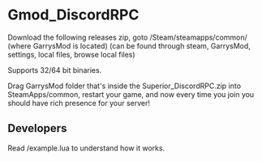 # Gmod_DiscordRPC
Download the following releases zip, goto /Steam/steamapps/common/ (where GarrysMod is located) (can be found through steam, GarrysMod, settings, local files, browse local files)

Supports 32/64 bit binaries.

Drag GarrysMod folder that's inside the Superior_DiscordRPC.zip into SteamApps/common, restart your game, and now every time you join you should have rich presence for your server!

## Developers
Read /example.lua to understand how it works.
